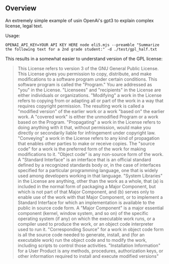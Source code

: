 ## Overview 
An extremely simple example of usin OpenAi's gpt3 to explain complex license, legal text.

Usage:

`OPENAI_API_KEY=YOUR API KEY HERE node eli5.mjs --preamble "Summarize the following text for a 2nd grade student:" -d ./test/gpl_half.txt`

This results in a somewhat easier to understand version of the GPL license:


>This License refers to version 3 of the GNU General Public License. 
This License gives you permission to copy, distribute, and make modifications to a software program under certain conditions. 
This software program is called the "Program." You are addressed as "you" in the License. "Licensees" and "recipients" in the License are either individuals or organizations. 
"Modifying" a work in the License refers to copying from or adapting all or part of the work in a way that requires copyright permission. The resulting work is called a "modified version" of the earlier work or a work "based on" the earlier work. 
> A "covered work" is either the unmodified Program or a work based on the Program. "Propagating" a work in the License refers to doing anything with it that, without permission, would make you directly or secondarily liable for infringement under copyright law. "Conveying" a work in the License refers to any kind of propagation that enables other parties to make or receive copies. The "source code" for a work is the preferred form of the work for making modifications to it. "Object code" is any non-source form of the work. 
> A "Standard Interface" is an interface that is an official standard defined by a recognized standards body or, in the case of interfaces specified for a particular programming language, one that is widely used among developers working in that language. "System Libraries" in the License are anything, other than the work as a whole, that (a) is included in the normal form of packaging a Major Component, but which is not part of that Major Component, and (b) serves only to enable use of the work with that Major Component, or to implement a Standard Interface for which an implementation is available to the public in source code form. 
> A "Major Component" is a major essential component (kernel, window system, and so on) of the specific operating system (if any) on which the executable work runs, or a compiler used to produce the work, or an object code interpreter used to run it. 
"Corresponding Source" for a work in object code form is all the source code needed to generate, install, and (for an executable work) run the object code and to modify the work, including scripts to control those activities. "Installation Information" for a User Product is any methods, procedures, authorization keys, or other information required to install and execute modified versions"
